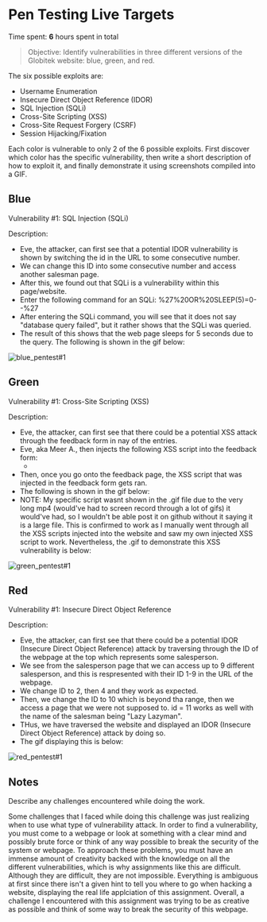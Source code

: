 # Pen Testing Live Targets

Time spent: **6** hours spent in total

> Objective: Identify vulnerabilities in three different versions of the Globitek website: blue, green, and red.

The six possible exploits are:

* Username Enumeration
* Insecure Direct Object Reference (IDOR)
* SQL Injection (SQLi)
* Cross-Site Scripting (XSS)
* Cross-Site Request Forgery (CSRF)
* Session Hijacking/Fixation

Each color is vulnerable to only 2 of the 6 possible exploits. First discover which color has the specific vulnerability, then write a short description of how to exploit it, and finally demonstrate it using screenshots compiled into a GIF.

## Blue

Vulnerability #1: SQL Injection (SQLi)

Description: 
* Eve, the attacker, can first see that a potential IDOR vulnerability is shown by switching the id in the URL to some consecutive number. 
* We can change this ID into some consecutive number and access another salesman page.
* After this, we found out that SQLi is a vulnerability within this page/website.
* Enter the following command for an SQLi: %27%20OR%20SLEEP(5)=0--%27
* After entering the SQLi command, you will see that it does not say "database query failed", but it rather shows that the SQLi was queried.
* The result of this shows that the web page sleeps for 5 seconds due to the query. The following is shown in the gif below:

![blue_pentest#1](https://user-images.githubusercontent.com/96878742/200104845-2bab7c50-953d-4e40-8375-3e35ea1641e2.gif)


## Green

Vulnerability #1: Cross-Site Scripting (XSS)

Description:
* Eve, the attacker, can first see that there could be a potential XSS attack through the feedback form in nay of the entries.
* Eve, aka Meer A., then injects the following XSS script into the feedback form: 
    * <script>alert('Meer A. found the XSS!');</script> 
* Then, once you go onto the feedback page, the XSS script that was injected in the feedback form gets ran.
* The following is shown in the gif below:
* NOTE: My specific script wasnt shown in the .gif file due to the very long mp4 (would've had to screen record through a lot of gifs) it would've had, so I wouldn't be able post it on github without it saying it is a large file. This is confirmed to work as I manually went through all the XSS scripts injected into the website and saw my own injected XSS script to work. Nevertheless, the .gif to demonstrate this XSS vulnerability is below:

![green_pentest#1](https://user-images.githubusercontent.com/96878742/200104851-667bcf2f-15f1-4ad1-95b5-ea1c68a1eb70.gif)


## Red

Vulnerability #1: Insecure Direct Object Reference

Description:
* Eve, the attacker, can first see that there could be a potential IDOR (Insecure Direct Object Reference) attack by traversing through the ID of the webpage at the top which represents some salesperson.
* We see from the salesperson page that we can access up to 9 different salesperson, and this is respresented with their ID 1-9 in the URL of the webpage.
* We change ID to 2, then 4 and they work as expected.
* Then, we change the ID to 10 which is beyond tha range, then we access a page that we were not supposed to. id = 11 works as well with the name of the salesman being "Lazy Lazyman".
* THus, we have traversed the website and displayed an IDOR (Insecure Direct Object Reference) attack by doing so.
* The gif displaying this is below:

![red_pentest#1](https://user-images.githubusercontent.com/96878742/200104861-f33b4054-0178-4a2a-85a2-4c6d89bd6d4c.gif)


## Notes

Describe any challenges encountered while doing the work.

Some challenges that I faced while doing this challenge was just realizing when to use what type of vulnerability attack. In order to find a vulnerability, you must come to a webpage or look at something with a clear mind and possibly brute force or think of any way possible to break the security of the system or webpage. To approach these problems, you must have an immense amount of creativity backed with the knowledge on all the different vulnerabilities, which is why assignments like this are difficult. Although they are difficult, they are not impossible. Everything is ambiguous at first since there isn't a given hint to tell you where to go when hacking a website, displaying the real life applciation of this assignment. Overall, a challenge I encountered with this assignment was trying to be as creative as possible and think of some way to break the security of this webpage.
